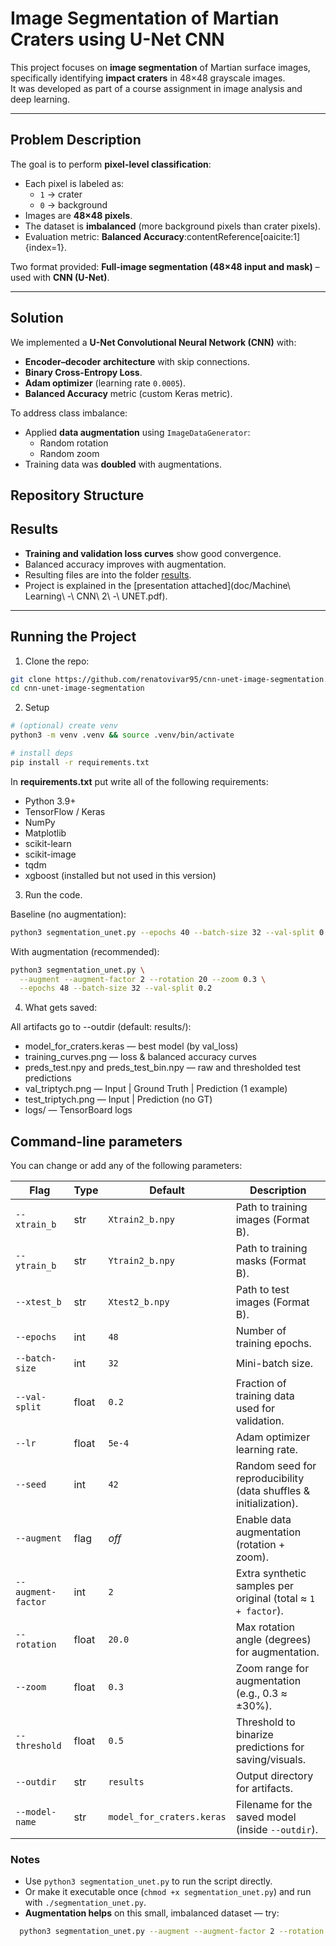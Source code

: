 # Image Segmentation of Martian Craters using U-Net CNN

This project focuses on **image segmentation** of Martian surface images, specifically identifying **impact craters** in 48×48 grayscale images.  
It was developed as part of a course assignment in image analysis and deep learning.

---

## Problem Description
The goal is to perform **pixel-level classification**:
- Each pixel is labeled as:
  - `1` → crater
  - `0` → background
- Images are **48×48 pixels**.
- The dataset is **imbalanced** (more background pixels than crater pixels).
- Evaluation metric: **Balanced Accuracy**:contentReference[oaicite:1]{index=1}.

Two format provided: **Full-image segmentation (48×48 input and mask)** – used with **CNN (U-Net)**.

---

## Solution
We implemented a **U-Net Convolutional Neural Network (CNN)** with:
- **Encoder–decoder architecture** with skip connections.
- **Binary Cross-Entropy Loss**.
- **Adam optimizer** (learning rate `0.0005`).
- **Balanced Accuracy** metric (custom Keras metric).

To address class imbalance:
- Applied **data augmentation** using `ImageDataGenerator`:
  - Random rotation
  - Random zoom
- Training data was **doubled** with augmentations.


## Repository Structure



## Results
- **Training and validation loss curves** show good convergence.
- Balanced accuracy improves with augmentation.
- Resulting files are into the folder [results](results/).
- Project is explained in the [presentation attached](doc/Machine\ Learning\ -\ CNN\ 2\ -\ UNET.pdf).  

---



## Running the Project

1. Clone the repo:

```bash
git clone https://github.com/renatovivar95/cnn-unet-image-segmentation.git
cd cnn-unet-image-segmentation
```

2. Setup 

```bash
# (optional) create venv
python3 -m venv .venv && source .venv/bin/activate

# install deps
pip install -r requirements.txt
```
In **requirements.txt** put write all of the following requirements:

- Python 3.9+
- TensorFlow / Keras
- NumPy
- Matplotlib
- scikit-learn
- scikit-image
- tqdm
- xgboost (installed but not used in this version)

3. Run the code.

Baseline (no augmentation):

```bash
python3 segmentation_unet.py --epochs 40 --batch-size 32 --val-split 0.2
```

With augmentation (recommended):

```bash
python3 segmentation_unet.py \
  --augment --augment-factor 2 --rotation 20 --zoom 0.3 \
  --epochs 48 --batch-size 32 --val-split 0.2
```

4. What gets saved:

All artifacts go to --outdir (default: results/):
- model_for_craters.keras — best model (by val_loss)
- training_curves.png — loss & balanced accuracy curves
- preds_test.npy and preds_test_bin.npy — raw and thresholded test predictions
- val_triptych.png — Input | Ground Truth | Prediction (1 example)
- test_triptych.png — Input | Prediction (no GT)
- logs/ — TensorBoard logs

## Command-line parameters

You can change or add any of the following parameters:

| Flag | Type | Default | Description |
|------|------|---------|-------------|
| `--xtrain_b` | str | `Xtrain2_b.npy` | Path to training images (Format B). |
| `--ytrain_b` | str | `Ytrain2_b.npy` | Path to training masks (Format B). |
| `--xtest_b`  | str | `Xtest2_b.npy`  | Path to test images (Format B). |
| `--epochs` | int | `48` | Number of training epochs. |
| `--batch-size` | int | `32` | Mini-batch size. |
| `--val-split` | float | `0.2` | Fraction of training data used for validation. |
| `--lr` | float | `5e-4` | Adam optimizer learning rate. |
| `--seed` | int | `42` | Random seed for reproducibility (data shuffles & initialization). |
| `--augment` | flag | *off* | Enable data augmentation (rotation + zoom). |
| `--augment-factor` | int | `2` | Extra synthetic samples per original (total ≈ `1 + factor`). |
| `--rotation` | float | `20.0` | Max rotation angle (degrees) for augmentation. |
| `--zoom` | float | `0.3` | Zoom range for augmentation (e.g., 0.3 ≈ ±30%). |
| `--threshold` | float | `0.5` | Threshold to binarize predictions for saving/visuals. |
| `--outdir` | str | `results` | Output directory for artifacts. |
| `--model-name` | str | `model_for_craters.keras` | Filename for the saved model (inside `--outdir`). |

### Notes

- Use `python3 segmentation_unet.py` to run the script directly.  
- Or make it executable once (`chmod +x segmentation_unet.py`) and run with `./segmentation_unet.py`.  
- **Augmentation helps** on this small, imbalanced dataset — try:  
```bash
  python3 segmentation_unet.py --augment --augment-factor 2 --rotation 20 --zoom 0.3
```


